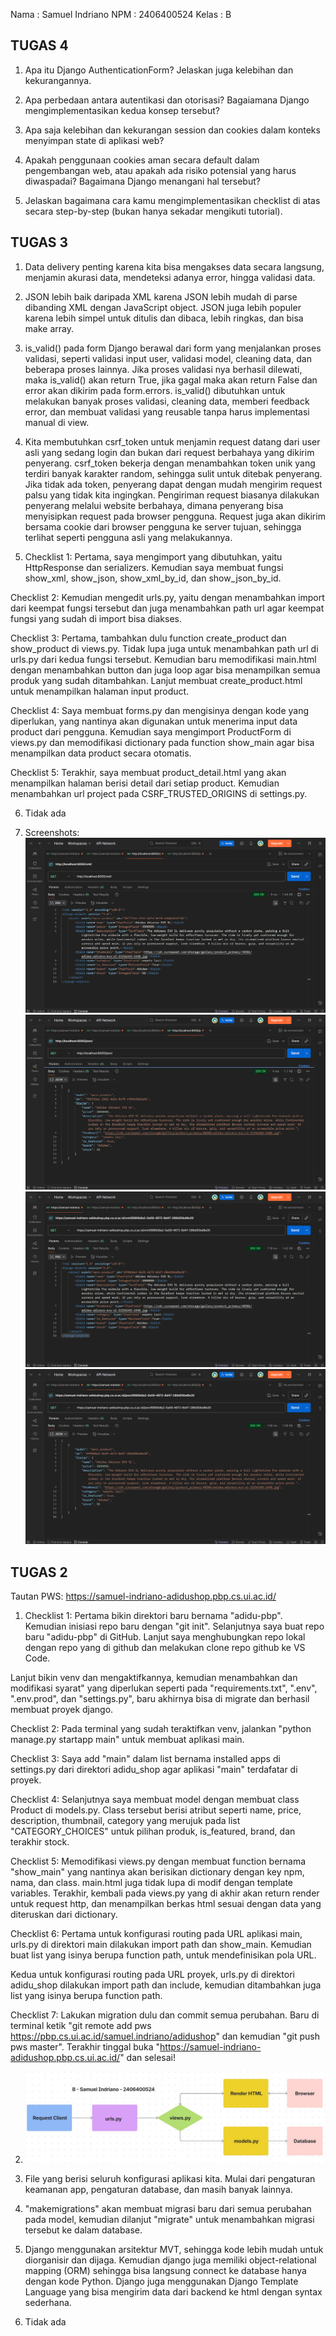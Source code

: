 Nama : Samuel Indriano
NPM : 2406400524
Kelas : B
## TUGAS 4
1. Apa itu Django AuthenticationForm? Jelaskan juga kelebihan dan kekurangannya.

2. Apa perbedaan antara autentikasi dan otorisasi? Bagaiamana Django mengimplementasikan kedua konsep tersebut?

3. Apa saja kelebihan dan kekurangan session dan cookies dalam konteks menyimpan state di aplikasi web?

4. Apakah penggunaan cookies aman secara default dalam pengembangan web, atau apakah ada risiko potensial yang harus diwaspadai? Bagaimana Django menangani hal tersebut?

5. Jelaskan bagaimana cara kamu mengimplementasikan checklist di atas secara step-by-step (bukan hanya sekadar mengikuti tutorial).

## TUGAS 3
1. Data delivery penting karena kita bisa mengakses data secara langsung, menjamin akurasi data, mendeteksi adanya error, hingga validasi data.

2. JSON lebih baik daripada XML karena JSON lebih mudah di parse dibanding XML dengan JavaScript object. JSON juga lebih populer karena lebih simpel untuk ditulis dan dibaca, lebih ringkas, dan bisa make array.

3. is_valid() pada form Django berawal dari form yang menjalankan proses validasi, seperti validasi input user, validasi model, cleaning data, dan beberapa proses lainnya. Jika proses validasi nya berhasil dilewati, maka is_valid() akan return True, jika gagal maka akan return False dan error akan dikirim pada form.errors. is_valid() dibutuhkan untuk melakukan banyak proses validasi, cleaning data, memberi feedback error, dan membuat validasi yang reusable tanpa harus implementasi manual di view.

4. Kita membutuhkan csrf_token untuk menjamin request datang dari user asli yang sedang login dan bukan dari request berbahaya yang dikirim penyerang. csrf_token bekerja dengan menambahkan token unik yang terdiri banyak karakter random, sehingga sulit untuk ditebak penyerang. Jika tidak ada token, penyerang dapat dengan mudah mengirim request palsu yang tidak kita ingingkan. Pengiriman request biasanya dilakukan penyerang melalui website berbahaya, dimana penyerang bisa menyisipkan request pada browser pengguna. Request juga akan dikirim bersama cookie dari browser pengguna ke server tujuan, sehingga terlihat seperti pengguna asli yang melakukannya.

5. Checklist 1: Pertama, saya mengimport yang dibutuhkan, yaitu HttpResponse dan serializers. Kemudian saya membuat fungsi show_xml, show_json, show_xml_by_id, dan show_json_by_id.

Checklist 2: Kemudian mengedit urls.py, yaitu dengan menambahkan import dari keempat fungsi tersebut dan juga menambahkan path url agar keempat fungsi yang sudah di import bisa diakses.

Checklist 3: Pertama, tambahkan dulu function create_product dan show_product di views.py. Tidak lupa juga untuk menambahkan path url di urls.py dari kedua fungsi tersebut. Kemudian baru memodifikasi main.html dengan menambahkan button dan juga loop agar bisa menampilkan semua produk yang sudah ditambahkan. Lanjut membuat create_product.html untuk menampilkan halaman input product.

Checklist 4: Saya membuat forms.py dan mengisinya dengan kode yang diperlukan, yang nantinya akan digunakan untuk menerima input data product dari pengguna. Kemudian saya mengimport ProductForm di views.py dan memodifikasi dictionary pada function show_main agar bisa menampilkan data product secara otomatis.

Checklist 5: Terakhir, saya membuat product_detail.html yang akan menampilkan halaman berisi detail dari setiap product. Kemudian menambahkan url project pada CSRF_TRUSTED_ORIGINS di settings.py.

6. Tidak ada

7. Screenshots:
![show XML](image.png)
![show JSON](image-1.png)
![show XML by ID](image-2.png)
![show JSON by ID](image-3.png)


## TUGAS 2
Tautan PWS: https://samuel-indriano-adidushop.pbp.cs.ui.ac.id/

1. Checklist 1: Pertama bikin direktori baru bernama "adidu-pbp". Kemudian inisiasi repo baru dengan "git init". Selanjutnya saya buat repo baru "adidu-pbp" di GitHub. Lanjut saya menghubungkan repo lokal dengan repo yang di github dan melakukan clone repo github ke VS Code.

Lanjut bikin venv dan mengaktifkannya, kemudian menambahkan dan modifikasi syarat" yang diperlukan seperti pada "requirements.txt", ".env", ".env.prod", dan "settings.py", baru akhirnya bisa di migrate dan berhasil membuat proyek django.

Checklist 2: Pada terminal yang sudah teraktifkan venv, jalankan "python manage.py startapp main" untuk membuat aplikasi main.

Checklist 3: Saya add "main" dalam list bernama installed apps di settings.py dari direktori adidu_shop agar aplikasi "main" terdafatar di proyek.

Checklist 4: Selanjutnya saya membuat model dengan membuat class Product di models.py. Class tersebut berisi atribut seperti name, price, description, thumbnail, category yang merujuk pada list "CATEGORY_CHOICES" untuk pilihan produk, is_featured, brand, dan terakhir stock.

Checklist 5: Memodifikasi views.py dengan membuat function bernama "show_main" yang nantinya akan berisikan dictionary dengan key npm, nama, dan class. main.html juga tidak lupa di modif dengan template variables. Terakhir, kembali pada views.py yang di akhir akan return render untuk request http, dan menampilkan berkas html sesuai dengan data yang diteruskan dari dictionary.

Checklist 6: Pertama untuk konfigurasi routing pada URL aplikasi main, urls.py di direktori main dilakukan import path dan show_main. Kemudian buat list yang isinya berupa function path, untuk mendefinisikan pola URL.

Kedua untuk konfigurasi routing pada URL proyek, urls.py di direktori adidu_shop dilakukan import path dan include, kemudian ditambahkan juga list yang isinya berupa function path.

Checklist 7: Lakukan migration dulu dan commit semua perubahan. Baru di terminal ketik "git remote add pws https://pbp.cs.ui.ac.id/samuel.indriano/adidushop" dan kemudian "git push pws master". Terakhir tinggal buka "https://samuel-indriano-adidushop.pbp.cs.ui.ac.id/" dan selesai!


2. ![Bagan Alur App Django](bagan-django.jpg)

3. File yang berisi seluruh konfigurasi aplikasi kita. Mulai dari pengaturan keamanan app, pengaturan database, dan masih banyak lainnya.

4. "makemigrations" akan membuat migrasi baru dari semua perubahan pada model, kemudian dilanjut "migrate" untuk menambahkan migrasi tersebut ke dalam database.

5. Django menggunakan arsitektur MVT, sehingga kode lebih mudah untuk diorganisir dan dijaga. Kemudian django juga memiliki object-relational mapping (ORM) sehingga bisa langsung connect ke database hanya dengan kode Python. Django juga menggunakan Django Template Language yang bisa mengirim data dari backend ke html dengan syntax sederhana.

6. Tidak ada